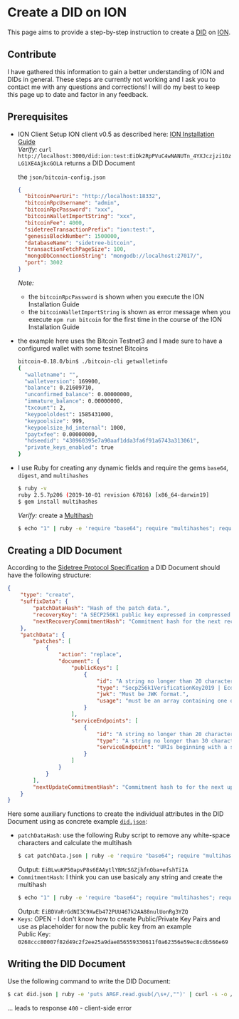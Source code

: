 # Create a DID on ION

This page aims to provide a step-by-step instruction to create a [DID](https://w3c.github.io/did-core/) on [ION](https://github.com/decentralized-identity/ion).

## Contribute

I have gathered this information to gain a better understanding of ION and DIDs in general. These steps are currently not working and I ask you to contact me with any questions and corrections! I will do my best to keep this page up to date and factor in any feedback.

## Prerequisites

* ION Client
    Setup ION client v0.5 as described here: [ION Installation Guide](https://github.com/decentralized-identity/ion/blob/master/install-guide.md)    
    *Verify:* `curl http://localhost:3000/did:ion:test:EiDk2RpPVuC4wNANUTn_4YXJczjzi10zLG1XE4AjkcGOLA` returns a DID Document

    the `json/bitcoin-config.json`   
    ```json
    {
      "bitcoinPeerUri": "http://localhost:18332",
      "bitcoinRpcUsername": "admin",
      "bitcoinRpcPassword": "xxx",
      "bitcoinWalletImportString": "xxx",
      "bitcoinFee": 4000,
      "sidetreeTransactionPrefix": "ion:test:",
      "genesisBlockNumber": 1500000,
      "databaseName": "sidetree-bitcoin",
      "transactionFetchPageSize": 100,
      "mongoDbConnectionString": "mongodb://localhost:27017/",
      "port": 3002
    }
    ```
    *Note:*    

    * the `bitcoinRpcPassword` is shown when you execute the ION Installation Guide    
    * the `bitcoinWalletImportString` is shown as error message when you execute `npm run bitcoin` for the first time in the course of the ION Installation Guide

* the example here uses the Bitcoin Testnet3 and I made sure to have a configured wallet with some testnet Bitcoins    
    ```bash
    bitcoin-0.18.0/bin$ ./bitcoin-cli getwalletinfo
    {
      "walletname": "",
      "walletversion": 169900,
      "balance": 0.21609710,
      "unconfirmed_balance": 0.00000000,
      "immature_balance": 0.00000000,
      "txcount": 2,
      "keypoololdest": 1585431000,
      "keypoolsize": 999,
      "keypoolsize_hd_internal": 1000,
      "paytxfee": 0.00000000,
      "hdseedid": "430960395e7a90aaf1dda3fa6f91a6743a313061",
      "private_keys_enabled": true
    }
    ```

* I use Ruby for creating any dynamic fields and require the gems `base64`, `digest`, and `multihashes`        
    ```bash
    $ ruby -v
    ruby 2.5.7p206 (2019-10-01 revision 67816) [x86_64-darwin19]
    $ gem install multihashes
    ```    
    *Verify:* create a [Multihash](https://multiformats.io/multihash/)    
    ```bash
    $ echo "1" | ruby -e 'require "base64"; require "multihashes"; require "digest"; puts Base64.strict_encode64(Multihashes.encode(Digest::SHA256.digest(ARGF.read), "sha2-256")).gsub("=","")'
    ```

## Creating a DID Document

According to the [Sidetree Protocol Specification](https://github.com/decentralized-identity/sidetree/blob/master/docs/protocol.md#create-operation-request-body-schema) a DID Document should have the following structure:    

```json
{
    "type": "create",
    "suffixData": {
        "patchDataHash": "Hash of the patch data.",
        "recoveryKey": "A SECP256K1 public key expressed in compressed JWK format.",
        "nextRecoveryCommitmentHash": "Commitment hash for the next recovery."
    },
    "patchData": {
        "patches": [
            {
                "action": "replace",
                "document": {
                    "publicKeys": [
                        {
                            "id": "A string no longer than 20 characters.",
                            "type": "Secp256k1VerificationKey2019 | EcdsaSecp256k1VerificationKey2019 | JwsVerificationKey2020",
                            "jwk": "Must be JWK format.",
                            "usage": "must be an array containing one or more of the 3 usage types: ops, general, or auth"
                        }
                    ],
                    "serviceEndpoints": [
                        {
                            "id": "A string no longer than 20 characters.",
                            "type": "A string no longer than 30 characters.",
                            "serviceEndpoint": "URIs beginning with a scheme segment (i.e. http://, git://), and be no longer than 80 characters."
                        }
                    ]
                }
            }
        ],
        "nextUpdateCommitmentHash": "Commitment hash to for the next update.",
    }          
}
```    

Here some auxiliary functions to create the individual attributes in the DID Document using as concrete example [`did.json`](did.json):    

* `patchDataHash`: use the following Ruby script to remove any white-space characters and calculate the multihash    
    ```bash    
    $ cat patchData.json | ruby -e 'require "base64"; require "multihashes"; require "digest"; puts Base64.strict_encode64(Multihashes.encode(Digest::SHA256.digest(ARGF.read.gsub(/\s+/,"")), "sha2-256")).gsub("=","")'
    ```    
    Output: `EiBLwuKP50apvP8s6EAAytlYBMcSGZjhfnOba+efshTiIA`
* `CommitmentHash`: I think you can use basicaly any string and create the multihash    
    ```bash
    $ echo "1" | ruby -e 'require "base64"; require "multihashes"; require "digest"; puts Base64.strict_encode64(Multihashes.encode(Digest::SHA256.digest(ARGF.read), "sha2-256")).gsub("=","")'
    ```    
    Output: `EiBDVaRrGdNI3C9XwEb472PUU467k2AA88nulUonRg3YZQ`    
* `Keys`: OPEN - I don't know how to create Public/Private Key Pairs and use as placeholder for now the public key from an example    
    Public Key: `0268ccc80007f82d49c2f2ee25a9dae856559330611f0a62356e59ec8cdb566e69`

## Writing the DID Document

Use the following command to write the DID Document:    

```bash    
$ cat did.json | ruby -e 'puts ARGF.read.gsub(/\s+/,"")' | curl -s -o /dev/null -w "%{http_code}" -X POST -d @- -H 'Content-Type: application/json' http://localhost:3000
```    

... leads to response `400` - client-side error